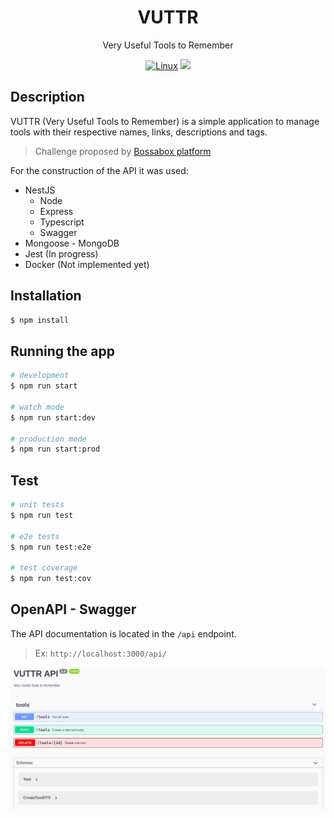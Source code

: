 <h1 align="center">VUTTR</h1>

[travis-image]: https://api.travis-ci.org/nestjs/nest.svg?branch=master
[travis-url]: https://travis-ci.org/nestjs/nest
[linux-image]: https://img.shields.io/travis/nestjs/nest/master.svg?label=linux
[linux-url]: https://travis-ci.org/nestjs/nest

  <p align="center">Very Useful Tools to Remember</p>
    <p align="center">
<a href="https://travis-ci.org/nestjs/nest"><img src="https://img.shields.io/travis/nestjs/nest/master.svg?label=linux" alt="Linux" /></a>
  <a href="https://www.linkedin.com/in/wenderpmachado"><img src="https://img.shields.io/endpoint?url=https://www.linkedin.com/in/wenderpmachado?style=plastic&logo=linkedin&label=Follow"></a>
</p>

## Description

VUTTR (Very Useful Tools to Remember) is a simple application to manage tools with their respective names, links, descriptions and tags.

> Challenge proposed by [Bossabox platform](https://bossabox.com/)

For the construction of the API it was used:

- NestJS
  - Node
  - Express
  - Typescript
  - Swagger
- Mongoose - MongoDB
- Jest (In progress)
- Docker (Not implemented yet)

## Installation

```bash
$ npm install
```

## Running the app

```bash
# development
$ npm run start

# watch mode
$ npm run start:dev

# production mode
$ npm run start:prod
```

## Test

```bash
# unit tests
$ npm run test

# e2e tests
$ npm run test:e2e

# test coverage
$ npm run test:cov
```

## OpenAPI - Swagger

The API documentation is located in the `/api` endpoint.

> Ex: `http://localhost:3000/api/`

<img src="./.github/images/open-api.jpg" alt="OpenAPI Screenshot" />
